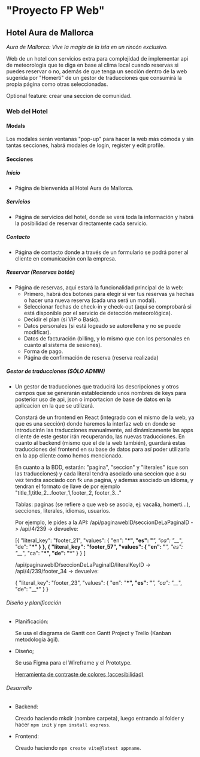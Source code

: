 # "Proyecto FP Web"

## Hotel Aura de Mallorca

*Aura de Mallorca: Vive la magia de la isla en un rincón exclusivo.*

Web de un hotel con servicios extra para complejidad de implementar
api de meteorologia que te diga en base al clima local cuando reservas si puedes reservar o no, además de que tenga un sección dentro de la web sugerida por "Homerti" de un gestor de traducciones que consumirá la propia página como otras seleccionadas.

Optional feature: crear una seccion de comunidad.

### Web del Hotel

#### Modals

Los modales serán ventanas "pop-up" para hacer la web más cómoda y sin tantas secciones, habrá modales de login, register y edit profile.

#### Secciones

##### Inicio

* Página de bienvenida al Hotel Aura de Mallorca.

##### Servicios

* Página de servicios del hotel, donde se verá toda la información y
habrá la posibilidad de reservar directamente cada servicio.

##### Contacto

* Página de contacto donde a través de un formulario se podrá poner al cliente en comunicación con la empresa.

##### Reservar (Reservas botón)

* Página de reservas, aquí estará la funcionalidad principal de la web:
  * Primero, habrá dos botones para elegir si ver tus reservas ya hechas o hacer una nueva reserva (cada una será un modal).
  * Seleccionar fechas de check-in y check-out (aquí se comprobará si está disponible por el servicio de detección meteorológica).
  * Decidir el plan (si VIP o Basic).
  * Datos personales (si está logeado se autorellena y no se puede modificar).
  * Datos de facturación (billing, y lo mismo que con los personales en cuanto al sistema de sesiones).
  * Forma de pago.
  * Página de confirmación de reserva (reserva realizada)

##### Gestor de traducciones (SÓLO ADMIN)

* Un gestor de traducciones que traducirá las descripciones y
otros campos que se generarán estableciendo unos nombres de keys
para posterior uso de api, json o importacion de base de datos
en la aplicacion en la que se utilizará.

  Constará de un frontend en React (integrado con el mismo de la web, ya que es una sección) donde haremos la interfaz web
en donde se introducirán las traducciones manualmente, así
dinámicamente las apps cliente de este gestor irán recuperando,
las nuevas traducciones. En cuanto al backend (mismo que el de la web también), guardará estas traducciones
del frontend en su base de datos para así poder utilizarla en la app
cliente como hemos mencionado.

  En cuanto a la BDD, estarán: "pagina", "seccion" y "literales" (que son las traducciones) y cada literal tendra asociado una seccion que a su vez
tendra asociado con fk una pagina, y ademas asociado un idioma,
y tendran el formato de llave de por ejemplo "title_1,title_2...footer_1,footer_2, footer_3..."

  Tablas: paginas (se refiere a que web se asocia, ej: vacalia, homerti...), secciones, literales, idiomas, usuarios.

  Por ejemplo, le pides a la API:
  /api/paginawebID/seccionDeLaPaginaID
  ->
  /api/4/239 -> devuelve:

  [{
  "literal_key": "footer_21",
  "values": {
   "en": "__*",
   "es": "__*",
   "ca": "__*",
   "de": "__*"
  }
 },
 {
  "literal_key": "footer_57",
  "values": {
   "en": "__*",
   "es": "__*",
   "ca": "__*",
   "de": "__*"
  }
 }
]

  /api/paginawebID/seccionDeLaPaginaID/literalKeyID
->
/api/4/239/footer_34 -> devuelve:

  {
  "literal_key": "footer_23",
  "values": {
   "en": "__*",
   "es": "__*",
   "ca": "__*",
   "de": "__*"
  }
 }

###### Diseño y planificación

* Planificación:

  Se usa el diagrama de Gantt con Gantt Project y Trello (Kanban metodologia ágil).

* Diseño;

  Se usa Figma para el Wireframe y el Prototype.

  [Herramienta de contraste de colores (accesibilidad)](https://webaim.org/resources/contrastchecker/)

###### Desarrollo

* Backend:

  Creado haciendo mkdir (nombre carpeta), luego entrando al folder y hacer ```npm init``` y ```npm install express```.

* Frontend:

  Creado haciendo ```npm create vite@latest appname```.
